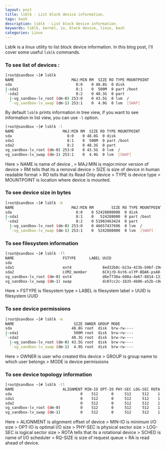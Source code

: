 ```yaml
---
layout: post
title: lsblk - List block device information.
tags: bash
description: lsblk - List block device information.
keywords: lsblk, kernel, io, block device, linux, bash
categories: Linux
---
```

<div class="toc"></div>

Lsblk is a linux utility to list block device information. In this blog post, I'll cover some useful `lsblk` commands.

### To see list of devices :
```bash
[root@sandbox ~]# lsblk
NAME                          MAJ:MIN RM  SIZE RO TYPE MOUNTPOINT
sda                             8:0    0 48.8G  0 disk
|-sda1                          8:1    0  500M  0 part /boot
`-sda2                          8:2    0 48.3G  0 part
  |-vg_sandbox-lv_root (dm-0) 253:0    0 43.5G  0 lvm  /
  `-vg_sandbox-lv_swap (dm-1) 253:1    0  4.9G  0 lvm  [SWAP]
```

By default `lsblk` prints information in tree view, if you want to see information in list view, you can use `-l` option.

```bash
[root@sandbox ~]# lsblk -l
NAME                      MAJ:MIN RM  SIZE RO TYPE MOUNTPOINT
sda                         8:0    0 48.8G  0 disk
sda1                        8:1    0  500M  0 part /boot
sda2                        8:2    0 48.3G  0 part
vg_sandbox-lv_root (dm-0) 253:0    0 43.5G  0 lvm  /
vg_sandbox-lv_swap (dm-1) 253:1    0  4.9G  0 lvm  [SWAP]
```

Here
    > NAME is name of device ,
    > MAJ:MIN is major:minor version of device
    > RM tells that its a removal device
    > SIZE is size of device in human readable format
    > RO tells that its Read Only device
    > TYPE is device type
    > MOUNTPOINT is location where device is mounted.


### To see device size in bytes

```bash
[root@sandbox ~]# lsblk -b
NAME                          MAJ:MIN RM        SIZE RO TYPE MOUNTPOINT
sda                             8:0    0 52428800000  0 disk
|-sda1                          8:1    0   524288000  0 part /boot
`-sda2                          8:2    0 51903463424  0 part
  |-vg_sandbox-lv_root (dm-0) 253:0    0 46657437696  0 lvm  /
  `-vg_sandbox-lv_swap (dm-1) 253:1    0  5242880000  0 lvm  [SWAP]
```

### To see filesystem information

```bash
[root@sandbox ~]# lsblk -fl
NAME                      FSTYPE      LABEL UUID                                   MOUNTPOINT
sda
sda1                      ext4              8ed32b8c-b23a-423b-b96f-29eaa1303ae1   /boot
sda2                      LVM2_member       6CXjrD-6st6-olYP-BQAK-psA0-dS3T-8KeIRU
vg_sandbox-lv_root (dm-0) ext4              d6e7730a-608a-4e67-8814-131e23411619   /
vg_sandbox-lv_swap (dm-1) swap              dc07cc2c-1b35-4b06-a52b-c0d162669afe   [SWAP]
```

Here
    > FSTYPE is filesystem type
    > LABEL is filesystem label
    > UUID is filesystem UUID

### To see device permissions
```bash
[root@sandbox ~]# lsblk -m
NAME                           SIZE OWNER GROUP MODE
sda                           48.8G root  disk  brw-rw----
|-sda1                         500M root  disk  brw-rw----
`-sda2                        48.3G root  disk  brw-rw----
  |-vg_sandbox-lv_root (dm-0) 43.5G root  disk  brw-rw----
  `-vg_sandbox-lv_swap (dm-1)  4.9G root  disk  brw-rw----
```

Here
    > OWNER is user who created this device
    > GROUP is group name to which user belongs
    > MODE is device permissions


### To see device topology information
```bash
[root@sandbox ~]# lsblk -tl
NAME                      ALIGNMENT MIN-IO OPT-IO PHY-SEC LOG-SEC ROTA SCHED RQ-SIZE   RA
sda                               0    512      0     512     512    1 cfq       128  128
sda1                              0    512      0     512     512    1 cfq       128  128
sda2                              0    512      0     512     512    1 cfq       128  128
vg_sandbox-lv_root (dm-0)         0    512      0     512     512    1           128  128
vg_sandbox-lv_swap (dm-1)         0    512      0     512     512    1           128  128
```

Here
    > ALIGNMENT is alignment offset of device
    > MIN-IO is minimum I/O size
    > OPT-IO is optimal I/O size
    > PHY-SEC is physical sector size
    > LOG-SEC is logical sector size
    > ROTA tells that its a rotational device
    > SCHED is name of I/O scheduler
    > RQ-SIZE is size of request queue
    > RA is read ahead of device.


